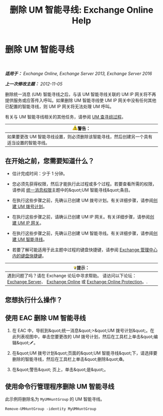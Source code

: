 ﻿---
title: '删除 UM 智能寻线: Exchange Online Help'
TOCTitle: 删除 UM 智能寻线
ms:assetid: 11ac102d-b58d-486c-85b6-e096428e556d
ms:mtpsurl: https://technet.microsoft.com/zh-cn/library/Aa996318(v=EXCHG.150)
ms:contentKeyID: 50556527
ms.date: 05/23/2018
mtps_version: v=EXCHG.150
ms.translationtype: MT
---

# 删除 UM 智能寻线

 

_**适用于：** Exchange Online, Exchange Server 2013, Exchange Server 2016_

_**上一次修改主题：** 2012-11-05_

删除统一消息 (UM) 智能寻线之后，与该 UM 智能寻线关联的 UM IP 网关将不再提供服务或应答传入呼叫。如果删除 UM 智能寻线使 UM IP 网关中没有任何其他已配置的智能寻线，则 UM IP 网关将无法处理 UM 呼叫。

有关与 UM 智能寻线相关的其他任务，请参阅 [UM 查寻组过程](um-hunt-group-procedures-exchange-2013-help.md)。

<table>
<thead>
<tr class="header">
<th><img src="images/JJ898581.warning(EXCHG.150).gif" title="警告" alt="警告" />警告：</th>
</tr>
</thead>
<tbody>
<tr class="odd">
<td>如果要更改 UM 智能寻线设置，则必须删除该智能寻线，然后创建另一个具有适当设置的智能寻线。</td>
</tr>
</tbody>
</table>


## 在开始之前，您需要知道什么？

  - 估计完成时间：少于 1 分钟。

  - 您必须先获得权限，然后才能执行此过程或多个过程。若要查看所需的权限，请参阅 [统一消息权限](unified-messaging-permissions-exchange-2013-help.md)主题中的\&quot;UM 智能寻线\&quot;条目。

  - 在执行这些步骤之前，先确认已创建 UM 拨号计划。有关详细步骤，请参阅[创建 UM 拨号计划](create-a-um-dial-plan-exchange-2013-help.md)。

  - 在执行这些步骤之前，请确认已创建 UM IP 网关。有关详细步骤，请参阅[创建 UM IP 网关](create-a-um-ip-gateway-exchange-2013-help.md)。

  - 在执行这些步骤之前，先确认已创建 UM 智能寻线。有关详细步骤，请参阅[创建 UM 智能寻线](create-a-um-hunt-group-exchange-2013-help.md)。

  - 若要了解可能适用于此主题中过程的键盘快捷键，请参阅 [Exchange 管理中心内的键盘快捷键](keyboard-shortcuts-in-the-exchange-admin-center-exchange-online-protection-help.md)。

<table>
<thead>
<tr class="header">
<th><img src="images/Bb124558.tip(EXCHG.150).gif" title="提示" alt="提示" />提示：</th>
</tr>
</thead>
<tbody>
<tr class="odd">
<td>遇到问题了吗？请在 Exchange 论坛中寻求帮助。 请访问以下论坛：<a href="https://go.microsoft.com/fwlink/p/?linkid=60612">Exchange Server</a>、 <a href="https://go.microsoft.com/fwlink/p/?linkid=267542">Exchange Online</a> 或 <a href="https://go.microsoft.com/fwlink/p/?linkid=285351">Exchange Online Protection</a>。.</td>
</tr>
</tbody>
</table>


## 您想执行什么操作？

## 使用 EAC 删除 UM 智能寻线

1.  在 EAC 中，导航到\&quot;统一消息\&quot;\>\&quot;UM 拨号计划\&quot;。在此列表视图中，单击您要更改的 UM 拨号计划，然后在工具栏上单击\&quot;编辑\&quot;![编辑图标](images/Bb124582.6f53ccb2-1f13-4c02-bea0-30690e6ea71d(EXCHG.150).gif "编辑图标")。

2.  在\&quot;UM 拨号计划\&quot;页面的\&quot;UM 智能寻线\&quot;下，请选择要删除的智能寻线，然后在工具栏上单击\&quot;删除\&quot;![删除图标](images/JJ657511.14f639f6-61e8-4418-bbfb-0db14de9d2f5(EXCHG.150).gif "删除图标")。

3.  在\&quot;警告\&quot; 页上，单击\&quot;是\&quot;。

## 使用命令行管理程序删除 UM 智能寻线

此示例将删除名为 `MyUMHuntGroup` 的 UM 智能寻线。

    Remove-UMHuntGroup -identity MyUMHuntGroup

